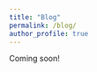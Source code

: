 ```yaml
---
title: "Blog"
permalink: /blog/
author_profile: true
---
```


Coming soon!

<!-- layout: categories  -->
